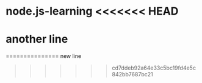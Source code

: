 node.js-learning
<<<<<<< HEAD
================
another line
=======
===============
new line
>>>>>>> cd7ddeb92a64e33c5bc19fd4e5c842bb7687bc21

